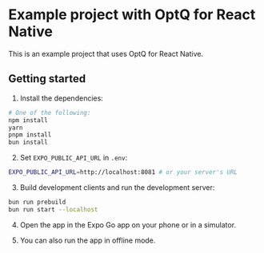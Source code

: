 # Example project with OptQ for React Native

This is an example project that uses OptQ for React Native.

## Getting started

1. Install the dependencies:

```sh
# One of the following:
npm install
yarn
pnpm install
bun install
```

2. Set `EXPO_PUBLIC_API_URL` in `.env`:

```sh
EXPO_PUBLIC_API_URL=http://localhost:8081 # or your server's URL
```

3. Build development clients and run the development server:

```sh
bun run prebuild
bun run start --localhost
```

4. Open the app in the Expo Go app on your phone or in a simulator.

5. You can also run the app in offline mode.
